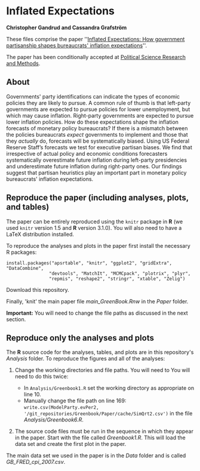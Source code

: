 # Inflated Expectations

**Christopher Gandrud and Cassandra Grafström**

These files comprise the paper ''[Inflated Expectations:
How government
partisanship shapes bureaucrats' inflation
expectations](http://ssrn.com/abstract=2125283)''.

The paper has been conditionally accepted at [Political Science
Research and Methods]().

## About

Governments' party identifications can indicate the types of economic
policies they are likely to pursue. A common rule of thumb is that
left-party governments are expected to pursue policies for lower
unemployment, but which may cause inflation. Right-party governments
are expected to pursue lower inflation policies. How do these
expectations shape the inflation forecasts of monetary policy
bureaucrats? If there is a mismatch between the policies bureaucrats
*expect* governments to implement and those that they *actually* do,
forecasts will be systematically biased. Using US Federal Reserve
Staff’s forecasts we test for executive partisan biases. We find that
irrespective of actual policy and economic conditions forecasters
systematically overestimate future inflation during left-party presidencies
and underestimate future inflation during right-party ones. Our findings
suggest that partisan heuristics play an important part in monetary
policy bureaucrats' inflation expectations.

## Reproduce the paper (including analyses, plots, and tables)

The paper can be entirely reproduced using the `knitr` package in **R**
(we used `knitr` version 1.5 and **R** version 3.1.0). You will also need
to have a LaTeX
distribution installed.

To reproduce the analyses and plots in the paper first install the necessary
R packages:

```{S}
install.packages("apsrtable", "knitr", "ggplot2", "gridExtra", "DataCombine",
                "devtools", "MatchIt", "MCMCpack", "plotrix", "plyr",
                "repmis", "reshape2", "stringr", "xtable", "Zelig")
```

Download this repository.

Finally, 'knit' the main paper file *main_GreenBook.Rnw* in the *Paper* folder.

**Important:** You will need to change the file paths as discussed in the next section.

## Reproduce only the analyses and plots

The **R** source code for the analyses, tables, and plots are in this
repository's *Analysis* folder. To reproduce the figures and all of the
analyses:

1. Change the working directories and file paths.
You will need to  You will need to do this twice:

    - In `Analysis/Greenbook1.R` set the working directory as appropriate on
    line 10.
    - Manually change the file path on line 169:
    `write.csv(ModelParty.evPer2, '/git_repositories/Greenbook/Paper/cache/SimQrt2.csv')`
    in the file *Analysis/Greenbook6.R*.

2. The source code files must be run in the sequence in which they appear in the
paper. Start with the file called *Greenbook1.R*. This will load the data set
and create the first plot in the paper.

The main data set we used in the paper is in the *Data* folder and is called
*GB_FRED_cpi_2007.csv*.
